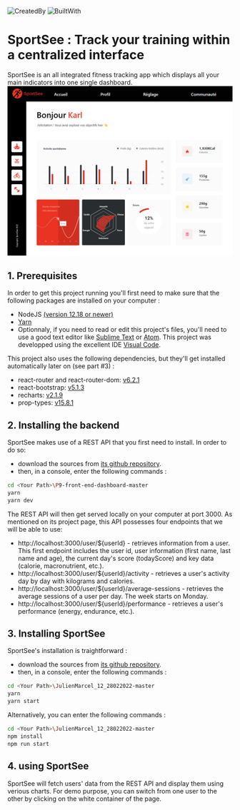 ![CreatedBy](https://img.shields.io/static/v1?label=Created%20by&message=Julien%20MARCEL&color&style=flat)
![BuiltWith](https://img.shields.io/static/v1?label=Built%20with&message=React_v17.0.2&color=blue&style=flat&logo=createreactapp)

# SportSee : Track your training within a centralized interface
SportSee is an all integrated fitness tracking app which displays all your main indicators into one single dashboard.
![ScreenShot](https://github.com/jujunantes/JulienMarcel_12_28022022/raw/master/src/medias/SportSeeCapture.png)

## 1. Prerequisites
In order to get this project running you'll first need to make sure that the following packages are installed on your computer :
- NodeJS [(version 12.18 or newer)](https://nodejs.org/en/)
- [Yarn](https://yarnpkg.com/)
- Optionnaly, if you need to read or edit this project's files, you'll need to use a good text editor like [Sublime Text](https://www.sublimetext.com/) or [Atom](https://atom.io/). This project was developped using the excellent IDE [Visual Code](https://code.visualstudio.com/).

This project also uses the following dependencies, but they'll get installed automatically later on (see part #3) :
- react-router and react-router-dom: [v6.2.1](https://reactrouter.com/)
- react-bootstrap: [v5.1.3](https://react-bootstrap.github.io/)
- recharts: [v2.1.9](https://recharts.org/en-US/)
- prop-types: [v15.8.1](https://www.npmjs.com/package/prop-types)

## 2. Installing the backend
SportSee makes use of a REST API that you first need to install. In order to do so:
- download the sources from [its github repository](https://github.com/OpenClassrooms-Student-Center/P9-front-end-dashboard).
- then, in a console, enter the following commands :
```sh
cd <Your Path>\P9-front-end-dashboard-master
yarn
yarn dev
```
The REST API will then get served locally on your computer at port 3000.
As mentioned on its project page, this API possesses four endpoints that we will be able to use:
- http://localhost:3000/user/${userId} - retrieves information from a user. This first endpoint includes the user id, user information (first name, last name and age), the current day's score (todayScore) and key data (calorie, macronutrient, etc.).
- http://localhost:3000/user/${userId}/activity - retrieves a user's activity day by day with kilograms and calories.
- http://localhost:3000/user/${userId}/average-sessions - retrieves the average sessions of a user per day. The week starts on Monday.
- http://localhost:3000/user/${userId}/performance - retrieves a user's performance (energy, endurance, etc.).

## 3. Installing SportSee
SportSee's installation is traightforward :
- download the sources from [its github repository](https://github.com/jujunantes/JulienMarcel_12_28022022).
- then, in a console, enter the following commands :
```sh
cd <Your Path>\JulienMarcel_12_28022022-master
yarn
yarn start
```

Alternatively, you can enter the following commands :
```sh
cd <Your Path>\JulienMarcel_12_28022022-master
npm install
npm run start
```

## 4. using SportSee
SportSee will fetch users' data from the REST API and display them using verious charts.
For demo purpose, you can switch from one user to the other by clicking on the white container of the page.